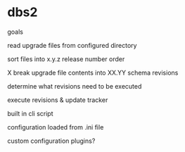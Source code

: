 dbs2
====

goals

read upgrade files from configured directory

sort files into x.y.z release number order

X break upgrade file contents into XX.YY schema revisions

determine what revisions need to be executed

execute revisions & update tracker

built in cli script

configuration loaded from .ini file

custom configuration plugins?
